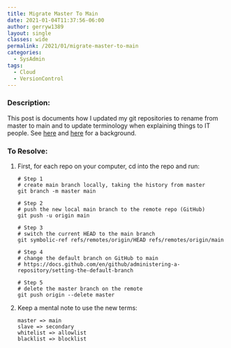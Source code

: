 ```yaml
---
title: Migrate Master To Main
date: 2021-01-04T11:37:56-06:00
author: gerryw1389
layout: single
classes: wide
permalink: /2021/01/migrate-master-to-main
categories:
  - SysAdmin
tags:
  - Cloud
  - VersionControl
---
```

<!--more-->

### Description:

This post is documents how I updated my git repositories to rename from master to main and to update terminology when explaining things to IT people. See [here](https://cdm.link/2020/06/lets-dump-master-slave-terms/) and [here](https://www.zdnet.com/article/github-to-replace-master-with-main-starting-next-month/) for a background.

### To Resolve:

1. First, for each repo on your computer, cd into the repo and run:

   ```shell
   # Step 1 
   # create main branch locally, taking the history from master
   git branch -m master main

   # Step 2 
   # push the new local main branch to the remote repo (GitHub) 
   git push -u origin main

   # Step 3
   # switch the current HEAD to the main branch
   git symbolic-ref refs/remotes/origin/HEAD refs/remotes/origin/main

   # Step 4
   # change the default branch on GitHub to main
   # https://docs.github.com/en/github/administering-a-repository/setting-the-default-branch

   # Step 5
   # delete the master branch on the remote
   git push origin --delete master
   ```

2. Keep a mental note to use the new terms:

   ```escape
   master => main
   slave => secondary
   whitelist => allowlist
   blacklist => blocklist
   ```
